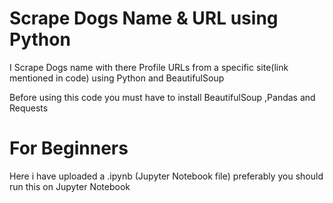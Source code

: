 # Scrape Dogs Name & URL using Python
I Scrape Dogs name with there Profile URLs from a specific site(link mentioned in code) using Python and  BeautifulSoup

Before using this code you must have to install BeautifulSoup ,Pandas and Requests

# For Beginners
Here i have uploaded a .ipynb (Jupyter Notebook file) preferably you should run this on Jupyter Notebook 

